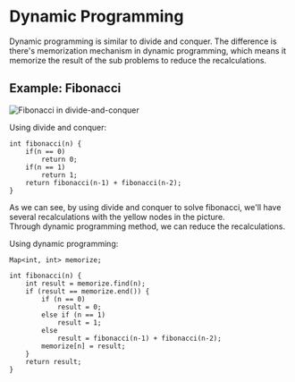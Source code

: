 # Dynamic Programming
Dynamic programming is similar to divide and conquer. The difference is there's memorization mechanism in dynamic programming, which means it memorize the result of the sub problems to reduce the recalculations.

## Example: Fibonacci

![Fibonacci in divide-and-conquer](https://pic.pimg.tw/emn178/1343913559-3789317335_n.png)

Using divide and conquer:
```
int fibonacci(n) {
    if(n == 0)
        return 0;
    if(n == 1)
        return 1;
    return fibonacci(n-1) + fibonacci(n-2);
}
```

As we can see, by using divide and conquer to solve fibonacci, we'll have several recalculations with the yellow nodes in the picture.<br/>
Through dynamic programming method, we can reduce the recalculations.

Using dynamic programming:
```
Map<int, int> memorize;

int fibonacci(n) {
    int result = memorize.find(n);
    if (result == memorize.end()) {
        if (n == 0)
            result = 0;
        else if (n == 1)
            result = 1;
        else
            result = fibonacci(n-1) + fibonacci(n-2);
        memorize[n] = result;
    }
    return result;
}
```
